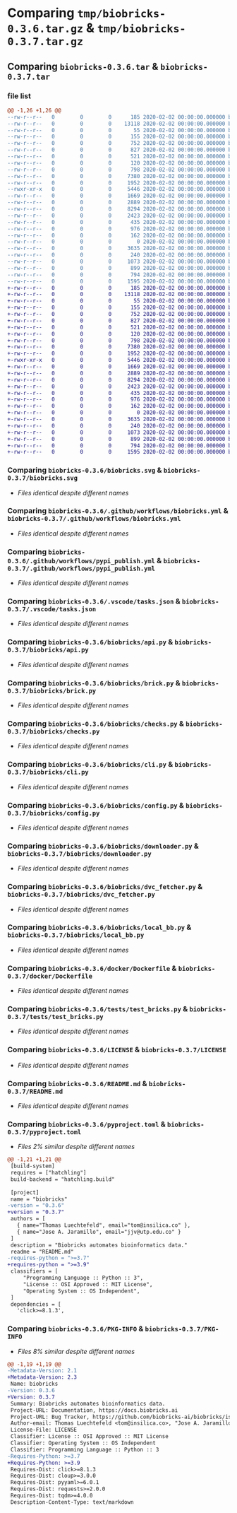 # Comparing `tmp/biobricks-0.3.6.tar.gz` & `tmp/biobricks-0.3.7.tar.gz`

## Comparing `biobricks-0.3.6.tar` & `biobricks-0.3.7.tar`

### file list

```diff
@@ -1,26 +1,26 @@
--rw-r--r--   0        0        0      185 2020-02-02 00:00:00.000000 biobricks-0.3.6/CHANGELOG.md
--rw-r--r--   0        0        0    13118 2020-02-02 00:00:00.000000 biobricks-0.3.6/biobricks.svg
--rw-r--r--   0        0        0       55 2020-02-02 00:00:00.000000 biobricks-0.3.6/changelog.md
--rw-r--r--   0        0        0      155 2020-02-02 00:00:00.000000 biobricks-0.3.6/requirements.txt
--rw-r--r--   0        0        0      752 2020-02-02 00:00:00.000000 biobricks-0.3.6/.github/workflows/biobricks.yml
--rw-r--r--   0        0        0      827 2020-02-02 00:00:00.000000 biobricks-0.3.6/.github/workflows/pypi_publish.yml
--rw-r--r--   0        0        0      521 2020-02-02 00:00:00.000000 biobricks-0.3.6/.vscode/tasks.json
--rw-r--r--   0        0        0      120 2020-02-02 00:00:00.000000 biobricks-0.3.6/biobricks/__init__.py
--rw-r--r--   0        0        0      798 2020-02-02 00:00:00.000000 biobricks-0.3.6/biobricks/api.py
--rw-r--r--   0        0        0     7380 2020-02-02 00:00:00.000000 biobricks-0.3.6/biobricks/brick.py
--rw-r--r--   0        0        0     1952 2020-02-02 00:00:00.000000 biobricks-0.3.6/biobricks/checks.py
--rwxr-xr-x   0        0        0     5446 2020-02-02 00:00:00.000000 biobricks-0.3.6/biobricks/cli.py
--rw-r--r--   0        0        0     1669 2020-02-02 00:00:00.000000 biobricks-0.3.6/biobricks/config.py
--rw-r--r--   0        0        0     2889 2020-02-02 00:00:00.000000 biobricks-0.3.6/biobricks/downloader.py
--rw-r--r--   0        0        0     8294 2020-02-02 00:00:00.000000 biobricks-0.3.6/biobricks/dvc_fetcher.py
--rw-r--r--   0        0        0     2423 2020-02-02 00:00:00.000000 biobricks-0.3.6/biobricks/local_bb.py
--rw-r--r--   0        0        0      435 2020-02-02 00:00:00.000000 biobricks-0.3.6/biobricks/logger.py
--rw-r--r--   0        0        0      976 2020-02-02 00:00:00.000000 biobricks-0.3.6/docker/Dockerfile
--rw-r--r--   0        0        0      162 2020-02-02 00:00:00.000000 biobricks-0.3.6/docker/test.sh
--rw-r--r--   0        0        0        0 2020-02-02 00:00:00.000000 biobricks-0.3.6/tests/__init__.py
--rw-r--r--   0        0        0     3635 2020-02-02 00:00:00.000000 biobricks-0.3.6/tests/test_bricks.py
--rw-r--r--   0        0        0      240 2020-02-02 00:00:00.000000 biobricks-0.3.6/.gitignore
--rw-r--r--   0        0        0     1073 2020-02-02 00:00:00.000000 biobricks-0.3.6/LICENSE
--rw-r--r--   0        0        0      899 2020-02-02 00:00:00.000000 biobricks-0.3.6/README.md
--rw-r--r--   0        0        0      794 2020-02-02 00:00:00.000000 biobricks-0.3.6/pyproject.toml
--rw-r--r--   0        0        0     1595 2020-02-02 00:00:00.000000 biobricks-0.3.6/PKG-INFO
+-rw-r--r--   0        0        0      185 2020-02-02 00:00:00.000000 biobricks-0.3.7/CHANGELOG.md
+-rw-r--r--   0        0        0    13118 2020-02-02 00:00:00.000000 biobricks-0.3.7/biobricks.svg
+-rw-r--r--   0        0        0       55 2020-02-02 00:00:00.000000 biobricks-0.3.7/changelog.md
+-rw-r--r--   0        0        0      155 2020-02-02 00:00:00.000000 biobricks-0.3.7/requirements.txt
+-rw-r--r--   0        0        0      752 2020-02-02 00:00:00.000000 biobricks-0.3.7/.github/workflows/biobricks.yml
+-rw-r--r--   0        0        0      827 2020-02-02 00:00:00.000000 biobricks-0.3.7/.github/workflows/pypi_publish.yml
+-rw-r--r--   0        0        0      521 2020-02-02 00:00:00.000000 biobricks-0.3.7/.vscode/tasks.json
+-rw-r--r--   0        0        0      120 2020-02-02 00:00:00.000000 biobricks-0.3.7/biobricks/__init__.py
+-rw-r--r--   0        0        0      798 2020-02-02 00:00:00.000000 biobricks-0.3.7/biobricks/api.py
+-rw-r--r--   0        0        0     7380 2020-02-02 00:00:00.000000 biobricks-0.3.7/biobricks/brick.py
+-rw-r--r--   0        0        0     1952 2020-02-02 00:00:00.000000 biobricks-0.3.7/biobricks/checks.py
+-rwxr-xr-x   0        0        0     5446 2020-02-02 00:00:00.000000 biobricks-0.3.7/biobricks/cli.py
+-rw-r--r--   0        0        0     1669 2020-02-02 00:00:00.000000 biobricks-0.3.7/biobricks/config.py
+-rw-r--r--   0        0        0     2889 2020-02-02 00:00:00.000000 biobricks-0.3.7/biobricks/downloader.py
+-rw-r--r--   0        0        0     8294 2020-02-02 00:00:00.000000 biobricks-0.3.7/biobricks/dvc_fetcher.py
+-rw-r--r--   0        0        0     2423 2020-02-02 00:00:00.000000 biobricks-0.3.7/biobricks/local_bb.py
+-rw-r--r--   0        0        0      435 2020-02-02 00:00:00.000000 biobricks-0.3.7/biobricks/logger.py
+-rw-r--r--   0        0        0      976 2020-02-02 00:00:00.000000 biobricks-0.3.7/docker/Dockerfile
+-rw-r--r--   0        0        0      162 2020-02-02 00:00:00.000000 biobricks-0.3.7/docker/test.sh
+-rw-r--r--   0        0        0        0 2020-02-02 00:00:00.000000 biobricks-0.3.7/tests/__init__.py
+-rw-r--r--   0        0        0     3635 2020-02-02 00:00:00.000000 biobricks-0.3.7/tests/test_bricks.py
+-rw-r--r--   0        0        0      240 2020-02-02 00:00:00.000000 biobricks-0.3.7/.gitignore
+-rw-r--r--   0        0        0     1073 2020-02-02 00:00:00.000000 biobricks-0.3.7/LICENSE
+-rw-r--r--   0        0        0      899 2020-02-02 00:00:00.000000 biobricks-0.3.7/README.md
+-rw-r--r--   0        0        0      794 2020-02-02 00:00:00.000000 biobricks-0.3.7/pyproject.toml
+-rw-r--r--   0        0        0     1595 2020-02-02 00:00:00.000000 biobricks-0.3.7/PKG-INFO
```

### Comparing `biobricks-0.3.6/biobricks.svg` & `biobricks-0.3.7/biobricks.svg`

 * *Files identical despite different names*

### Comparing `biobricks-0.3.6/.github/workflows/biobricks.yml` & `biobricks-0.3.7/.github/workflows/biobricks.yml`

 * *Files identical despite different names*

### Comparing `biobricks-0.3.6/.github/workflows/pypi_publish.yml` & `biobricks-0.3.7/.github/workflows/pypi_publish.yml`

 * *Files identical despite different names*

### Comparing `biobricks-0.3.6/.vscode/tasks.json` & `biobricks-0.3.7/.vscode/tasks.json`

 * *Files identical despite different names*

### Comparing `biobricks-0.3.6/biobricks/api.py` & `biobricks-0.3.7/biobricks/api.py`

 * *Files identical despite different names*

### Comparing `biobricks-0.3.6/biobricks/brick.py` & `biobricks-0.3.7/biobricks/brick.py`

 * *Files identical despite different names*

### Comparing `biobricks-0.3.6/biobricks/checks.py` & `biobricks-0.3.7/biobricks/checks.py`

 * *Files identical despite different names*

### Comparing `biobricks-0.3.6/biobricks/cli.py` & `biobricks-0.3.7/biobricks/cli.py`

 * *Files identical despite different names*

### Comparing `biobricks-0.3.6/biobricks/config.py` & `biobricks-0.3.7/biobricks/config.py`

 * *Files identical despite different names*

### Comparing `biobricks-0.3.6/biobricks/downloader.py` & `biobricks-0.3.7/biobricks/downloader.py`

 * *Files identical despite different names*

### Comparing `biobricks-0.3.6/biobricks/dvc_fetcher.py` & `biobricks-0.3.7/biobricks/dvc_fetcher.py`

 * *Files identical despite different names*

### Comparing `biobricks-0.3.6/biobricks/local_bb.py` & `biobricks-0.3.7/biobricks/local_bb.py`

 * *Files identical despite different names*

### Comparing `biobricks-0.3.6/docker/Dockerfile` & `biobricks-0.3.7/docker/Dockerfile`

 * *Files identical despite different names*

### Comparing `biobricks-0.3.6/tests/test_bricks.py` & `biobricks-0.3.7/tests/test_bricks.py`

 * *Files identical despite different names*

### Comparing `biobricks-0.3.6/LICENSE` & `biobricks-0.3.7/LICENSE`

 * *Files identical despite different names*

### Comparing `biobricks-0.3.6/README.md` & `biobricks-0.3.7/README.md`

 * *Files identical despite different names*

### Comparing `biobricks-0.3.6/pyproject.toml` & `biobricks-0.3.7/pyproject.toml`

 * *Files 2% similar despite different names*

```diff
@@ -1,21 +1,21 @@
 [build-system]
 requires = ["hatchling"]
 build-backend = "hatchling.build"
 
 [project]
 name = "biobricks"
-version = "0.3.6"
+version = "0.3.7"
 authors = [
   { name="Thomas Luechtefeld", email="tom@insilica.co" },
   { name="Jose A. Jaramillo", email="jjv@utp.edu.co" }
 ]
 description = "Biobricks automates bioinformatics data."
 readme = "README.md"
-requires-python = ">=3.7"
+requires-python = ">=3.9"
 classifiers = [
     "Programming Language :: Python :: 3",
     "License :: OSI Approved :: MIT License",
     "Operating System :: OS Independent",
 ]
 dependencies = [
   'click>=8.1.3',
```

### Comparing `biobricks-0.3.6/PKG-INFO` & `biobricks-0.3.7/PKG-INFO`

 * *Files 8% similar despite different names*

```diff
@@ -1,19 +1,19 @@
-Metadata-Version: 2.1
+Metadata-Version: 2.3
 Name: biobricks
-Version: 0.3.6
+Version: 0.3.7
 Summary: Biobricks automates bioinformatics data.
 Project-URL: Documentation, https://docs.biobricks.ai
 Project-URL: Bug Tracker, https://github.com/biobricks-ai/biobricks/issues
 Author-email: Thomas Luechtefeld <tom@insilica.co>, "Jose A. Jaramillo" <jjv@utp.edu.co>
 License-File: LICENSE
 Classifier: License :: OSI Approved :: MIT License
 Classifier: Operating System :: OS Independent
 Classifier: Programming Language :: Python :: 3
-Requires-Python: >=3.7
+Requires-Python: >=3.9
 Requires-Dist: click>=8.1.3
 Requires-Dist: cloup>=3.0.0
 Requires-Dist: pyyaml>=6.0.1
 Requires-Dist: requests>=2.0.0
 Requires-Dist: tqdm>=4.0.0
 Description-Content-Type: text/markdown
```

